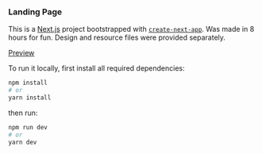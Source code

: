 ### Landing Page

This is a [Next.js](https://nextjs.org/) project bootstrapped with [`create-next-app`](https://github.com/vercel/next.js/tree/canary/packages/create-next-app).
Was made in 8 hours for fun. Design and resource files were provided separately.

[Preview](http://localhost:3000)

To run it locally, first install all required dependencies:

```bash
npm install
# or
yarn install
```

then run:

```bash
npm run dev
# or
yarn dev
```
